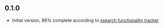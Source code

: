 ## 0.1.0

- Initial version, 86% complete according to [xsearch functionality tracker](https://docs.google.com/spreadsheets/d/1IGHJLNC8of12s3wkYqKOkC1_OrllQjc9u2sC1cTzwxI/edit?usp=sharing)
